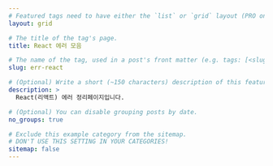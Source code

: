 ```yaml
---
# Featured tags need to have either the `list` or `grid` layout (PRO only).
layout: grid

# The title of the tag's page.
title: React 에러 모음

# The name of the tag, used in a post's front matter (e.g. tags: [<slug>]).
slug: err-react

# (Optional) Write a short (~150 characters) description of this featured tag.
description: >
  React(리액트) 에러 정리페이지입니다.

# (Optional) You can disable grouping posts by date.
no_groups: true

# Exclude this example category from the sitemap.
# DON'T USE THIS SETTING IN YOUR CATEGORIES!
sitemap: false
---
```

